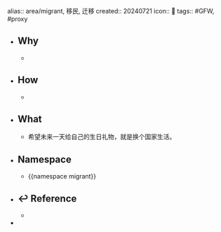 alias:: area/migrant, 移民, 迁移
created:: 20240721 
icon:: 📄
tags:: #GFW, #proxy

- ## Why
  -
- ## How
  -
- ## What
  - 希望未来一天给自己的生日礼物，就是换个国家生活。
- ## Namespace
  - {{namespace migrant}}
- ## ↩ Reference
  -
-